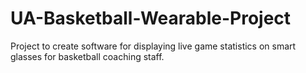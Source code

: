 # UA-Basketball-Wearable-Project

Project to create software for displaying live game statistics on smart glasses for basketball coaching staff. 